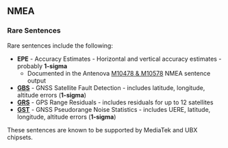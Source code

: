 ## NMEA

### Rare Sentences

Rare sentences include the following:

- **EPE** - Accuracy Estimates - Horizontal and vertical accuracy estimates - probably **1-sigma**
  - Documented in the Antenova [M10478 & M10578](http://ozzmaker.com/wp-content/uploads/2016/08/M10478-M10578-NMEA_Sentence_Output.pdf) NMEA sentence output
- [**GBS**](https://gpsd.gitlab.io/gpsd/NMEA.html#_gbs_gps_satellite_fault_detection) - GNSS Satellite Fault Detection - includes latitude, longitude, altitude errors (**1-sigma**)
- [**GRS**](https://gpsd.gitlab.io/gpsd/NMEA.html#_grs_gps_range_residuals) - GPS Range Residuals - includes residuals for up to 12 satellites
- [**GST**](https://gpsd.gitlab.io/gpsd/NMEA.html#_gst_gps_pseudorange_noise_statistics) - GNSS Pseudorange Noise Statistics - includes UERE, latitude, longitude, altitude errors (**1-sigma**)

These sentences are known to be supported by MediaTek and UBX chipsets.
